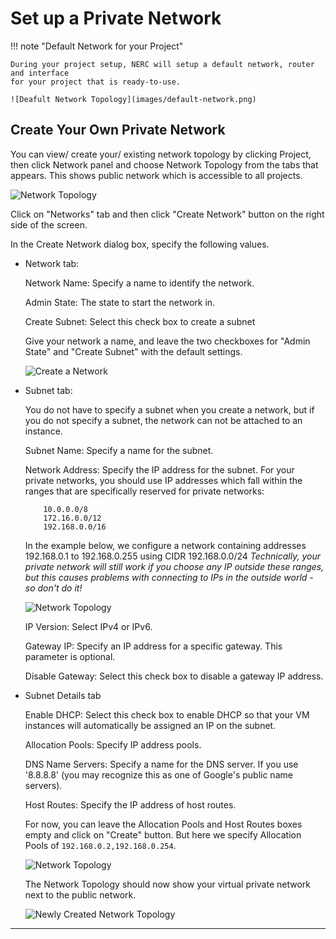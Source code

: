 # Set up a Private Network

!!! note "Default Network for your Project"

    During your project setup, NERC will setup a default network, router and interface
    for your project that is ready-to-use.

    ![Deafult Network Topology](images/default-network.png)

## Create Your Own Private Network

You can view/ create your/ existing network topology by clicking Project, then click
Network panel and choose Network Topology from the tabs that appears. This
shows public network which is accessible to all projects.

![Network Topology](images/network_blank.png)

Click on "Networks" tab and then click "Create Network" button on the right
side of the screen.

In the Create Network dialog box, specify the following values.

- Network tab:

    Network Name: Specify a name to identify the network.

    Admin State: The state to start the network in.

    Create Subnet: Select this check box to create a subnet

    Give your network a name, and leave the two checkboxes for "Admin State" and
    "Create Subnet" with the default settings.

    ![Create a Network](images/create_network.png)

- Subnet tab:

    You do not have to specify a subnet when you create a network, but if you do
    not specify a subnet, the network can not be attached to an instance.

    Subnet Name: Specify a name for the subnet.

    Network Address: Specify the IP address for the subnet. For your private
    networks, you should use IP addresses which fall within the ranges that are
    specifically reserved for private networks:

          10.0.0.0/8
          172.16.0.0/12
          192.168.0.0/16

    In the example below, we configure a network containing addresses 192.168.0.1
    to 192.168.0.255 using CIDR 192.168.0.0/24
    _Technically, your private network will still work if you choose any IP outside
    these ranges, but this causes problems with connecting to IPs in the outside
    world - so don't do it!_

    ![Network Topology](images/network_subnet.png)

    IP Version: Select IPv4 or IPv6.

    Gateway IP: Specify an IP address for a specific gateway. This parameter is optional.

    Disable Gateway: Select this check box to disable a gateway IP address.

- Subnet Details tab

    Enable DHCP: Select this check box to enable DHCP so that your VM instances
    will automatically be assigned an IP on the subnet.

    Allocation Pools: Specify IP address pools.

    DNS Name Servers: Specify a name for the DNS server. If you use '8.8.8.8' (you
    may recognize this as one of Google's public name servers).

    Host Routes: Specify the IP address of host routes.

    For now, you can leave the Allocation Pools and Host Routes boxes empty and
    click on "Create" button. But here we specify Allocation Pools of `192.168.0.2,192.168.0.254`.

    ![Network Topology](images/network_subnet_details.png)

    The Network Topology should now show your virtual private network next to the
    public network.

    ![Newly Created Network Topology](images/network_new.png)

---
